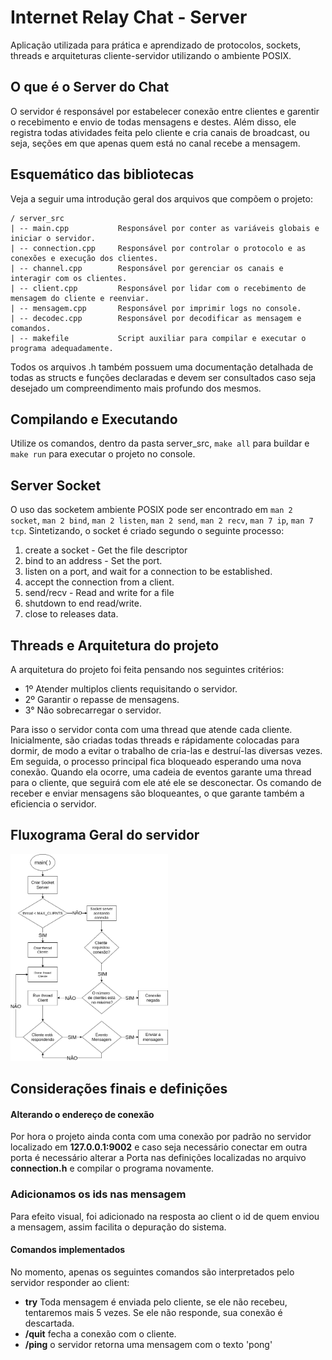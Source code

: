 # Internet Relay Chat - Server 

Aplicação utilizada para prática e aprendizado de protocolos, sockets, threads e arquiteturas 
cliente-servidor utilizando o ambiente POSIX.

## O que é o Server do Chat

O servidor é responsável por estabelecer conexão entre clientes e garentir o recebimento e envio de todas mensagens e destes. Além disso, ele registra todas atividades feita pelo cliente e cria canais de broadcast, ou seja, seções em que apenas quem está no canal recebe a mensagem. 

## Esquemático das bibliotecas

Veja a seguir uma introdução geral dos arquivos que compõem o projeto:

```
/ server_src
| -- main.cpp           Responsável por conter as variáveis globais e iniciar o servidor.
| -- connection.cpp     Responsável por controlar o protocolo e as conexões e execução dos clientes.
| -- channel.cpp		Responsável por gerenciar os canais e interagir com os clientes.
| -- client.cpp         Responsável por lidar com o recebimento de mensagem do cliente e reenviar.
| -- mensagem.cpp       Responsável por imprimir logs no console.
| -- decodec.cpp 		Responsável por decodificar as mensagem e comandos.
| -- makefile           Script auxiliar para compilar e executar o programa adequadamente.
```

Todos os arquivos .h também possuem uma documentação detalhada de todas as structs e funções declaradas e devem 
ser consultados caso seja desejado um compreendimento mais profundo dos mesmos.

## Compilando e Executando

Utilize os comandos, dentro da pasta server_src, `make all` para buildar e `make run` para executar o projeto no console.

## Server Socket
O uso das socketem ambiente POSIX pode ser encontrado em `man 2 socket`, `man 2 bind`, `man 2 listen`,  `man 2 send`,  `man 2 recv`, `man 7 ip`, `man 7 tcp`.
Sintetizando, o socket é criado segundo o seguinte processo:
1. create a socket - Get the file descriptor
2. bind to an address - Set the port.
3. listen on a port, and wait for a connection to be established.
4. accept the connection from a client.
5. send/recv - Read and write for a file
6. shutdown to end read/write.
7. close to releases data.

## Threads e Arquitetura do projeto

A arquitetura do projeto foi feita pensando nos seguintes critérios:

- 1º Atender multiplos clients requisitando o servidor.
- 2º Garantir o repasse de mensagens.
- 3° Não sobrecarregar o servidor.

Para isso o servidor conta com uma thread que atende cada cliente. Inicialmente, são criadas todas threads e rápidamente colocadas para dormir, de modo a evitar o trabalho de cria-las e destruí-las diversas vezes. Em seguida, o processo principal fica bloqueado esperando uma nova conexão. Quando ela ocorre, uma cadeia de eventos garante uma thread para o cliente, que seguirá com ele até ele se desconectar. Os comando de receber e enviar mensagens são bloqueantes, o que garante também a eficiencia o servidor.

<h2>Fluxograma Geral do servidor</h2>
<p text-align="center">
	<img src="../assets/server_socket.png" width="50%" heigth="50%" alt="fluxograma_do_server"></img>
</p>

## Considerações finais e definições

#### Alterando o endereço de conexão 
Por hora o projeto ainda conta com uma conexão por padrão no servidor localizado em **127.0.0.1:9002** e caso seja necessário
conectar em outra porta é necessário alterar a Porta nas definições localizadas no arquivo **connection.h** e compilar o programa novamente.

### Adicionamos os ids nas mensagem
Para efeito visual, foi adicionado na resposta ao client o id de quem enviou a mensagem, assim facilita o depuração do sistema.

#### Comandos implementados
No momento, apenas os seguintes comandos são interpretados pelo servidor responder ao client:
- **try** Toda mensagem é enviada pelo cliente, se ele não recebeu, tentaremos mais 5 vezes. Se ele não  responde, sua conexão é descartada.
- **/quit** fecha a conexão com o cliente.
- **/ping** o servidor retorna uma mensagem com o texto 'pong'


 
